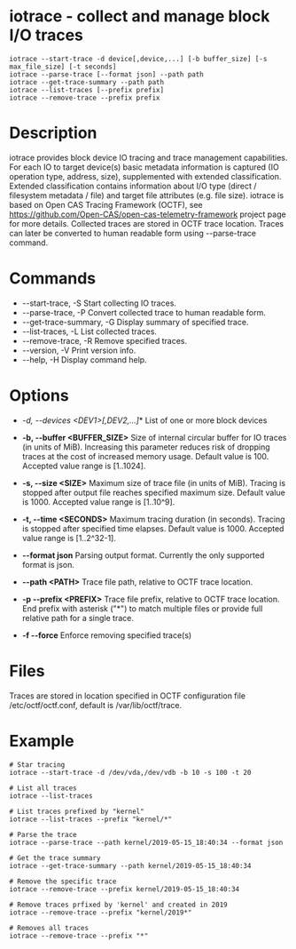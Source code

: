 # iotrace - collect and manage block I/O traces

```
iotrace --start-trace -d device[,device,...] [-b buffer_size] [-s max_file_size] [-t seconds]
iotrace --parse-trace [--format json] --path path
iotrace --get-trace-summary --path path
iotrace --list-traces [--prefix prefix]
iotrace --remove-trace --prefix prefix
```


# Description

iotrace provides block device IO tracing and trace management capabilities. For each IO to target device(s) basic metadata information is captured (IO operation type, address, size), supplemented with extended  classification. Extended classification contains information about I/O type (direct / filesystem metadata / file) and target file attributes (e.g. file size). iotrace is based on Open CAS Tracing Framework (OCTF), see https://github.com/Open-CAS/open-cas-telemetry-framework project page for more details. Collected traces are stored in OCTF trace location. Traces can later be converted to human readable form using --parse-trace command.


# Commands


* --start-trace, -S
  Start collecting IO traces.
* --parse-trace, -P
  Convert collected trace to human readable form.
* --get-trace-summary, -G
  Display summary of specified trace.
* --list-traces, -L
  List collected traces.
* --remove-trace, -R
  Remove specified traces.
* --version, -V
  Print version info.
* --help, -H
  Display command help.


# Options


* **-d, --devices &lt;DEV1*&gt;[,DEV2,...]**
  List of one or more block devices


* **-b, --buffer &lt;BUFFER_SIZE&gt;**
  Size of internal circular buffer for IO traces (in units of MiB). Increasing this parameter reduces risk of dropping traces at the cost of increased memory usage. Default value is 100. Accepted value range is [1..1024].


* **-s, --size &lt;SIZE&gt;**
  Maximum size of trace file (in units of MiB). Tracing is stopped after output file reaches specified maximum size. Default value is 1000. Accepted value range is [1..10^9].


* **-t, --time &lt;SECONDS&gt;**
  Maximum tracing duration (in seconds). Tracing is stopped after specified time elapses. Default value is 1000. Accepted value range is [1..2^32-1].


* **--format json**
  Parsing output format. Currently the only supported format is json.


* **--path &lt;PATH&gt;**
  Trace file path, relative to OCTF trace location.


* **-p --prefix &lt;PREFIX&gt;**
  Trace file prefix, relative to OCTF trace location. End prefix with asterisk ("*") to match multiple files or provide full relative path for a single trace.


* **-f --force**
  Enforce removing specified trace(s)

# Files

Traces are stored in location specified in OCTF configuration file /etc/octf/octf.conf, default is /var/lib/octf/trace.


# Example

~~~{.sh}
# Star tracing
iotrace --start-trace -d /dev/vda,/dev/vdb -b 10 -s 100 -t 20

# List all traces
iotrace --list-traces

# List traces prefixed by "kernel" 
iotrace --list-traces --prefix "kernel/*"

# Parse the trace
iotrace --parse-trace --path kernel/2019-05-15_18:40:34 --format json

# Get the trace summary
iotrace --get-trace-summary --path kernel/2019-05-15_18:40:34

# Remove the specific trace 
iotrace --remove-trace --prefix kernel/2019-05-15_18:40:34

# Remove traces prfixed by 'kernel' and created in 2019
iotrace --remove-trace --prefix "kernel/2019*"

# Removes all traces
iotrace --remove-trace --prefix "*"
~~~
